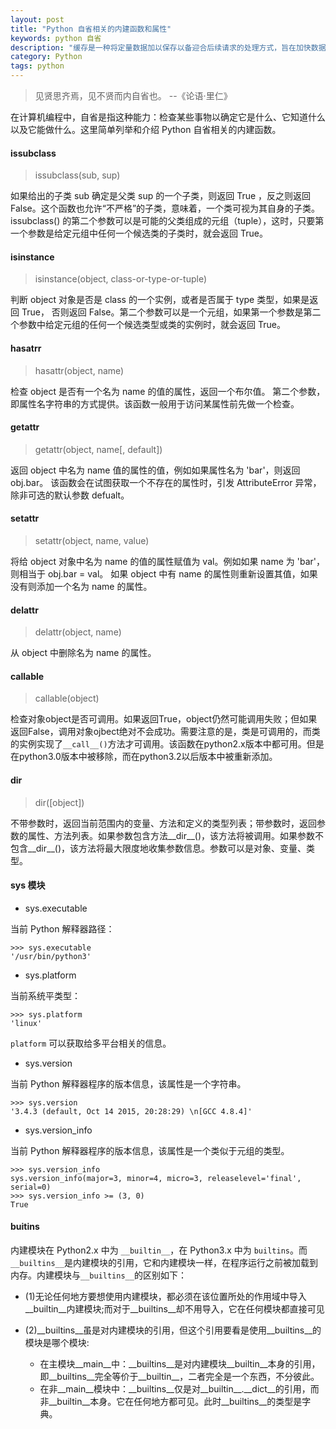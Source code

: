 ```yaml
---
layout: post
title: "Python 自省相关的内建函数和属性"
keywords: python 自省
description: "缓存是一种将定量数据加以保存以备迎合后续请求的处理方式，旨在加快数据的检索速度。"
category: Python
tags: python
---
```


> 见贤思齐焉，见不贤而内自省也。  --《论语·里仁》

在计算机编程中，自省是指这种能力：检查某些事物以确定它是什么、它知道什么以及它能做什么。这里简单列举和介绍 Python 自省相关的内建函数。

#### issubclass

> issubclass(sub, sup)

如果给出的子类 sub 确定是父类 sup 的一个子类，则返回 True ，反之则返回 False。这个函数也允许“不严格”的子类，意味着，一个类可视为其自身的子类。issubclass() 的第二个参数可以是可能的父类组成的元组（tuple），这时，只要第一个参数是给定元组中任何一个候选类的子类时，就会返回 True。

#### isinstance

> isinstance(object, class-or-type-or-tuple)

判断 object 对象是否是 class 的一个实例，或者是否属于 type 类型，如果是返回 True， 否则返回 False。第二个参数可以是一个元组，如果第一个参数是第二个参数中给定元组的任何一个候选类型或类的实例时，就会返回 True。

#### hasatrr

> hasattr(object, name)

检查 object 是否有一个名为 name 的值的属性，返回一个布尔值。 第二个参数，即属性名字符串的方式提供。该函数一般用于访问某属性前先做一个检查。

#### getattr

> getattr(object, name[, default])

返回 object 中名为 name 值的属性的值，例如如果属性名为 'bar'，则返回 obj.bar。 该函数会在试图获取一个不存在的属性时，引发 AttributeError 异常，除非可选的默认参数 defualt。

#### setattr

> setattr(object, name, value)

将给 object 对象中名为 name 的值的属性赋值为 val。例如如果 name 为 'bar'，则相当于 obj.bar = val。 如果 object 中有 name 的属性则重新设置其值，如果没有则添加一个名为 name 的属性。

#### delattr

> delattr(object, name)

从 object 中删除名为 name 的属性。

#### callable

> callable(object)

检查对象object是否可调用。如果返回True，object仍然可能调用失败；但如果返回False，调用对象ojbect绝对不会成功。需要注意的是，类是可调用的，而类的实例实现了`__call__()`方法才可调用。该函数在python2.x版本中都可用。但是在python3.0版本中被移除，而在python3.2以后版本中被重新添加。

#### dir

> dir([object])

不带参数时，返回当前范围内的变量、方法和定义的类型列表；带参数时，返回参数的属性、方法列表。如果参数包含方法\_\_dir\_\_()，该方法将被调用。如果参数不包含\_\_dir\_\_()，该方法将最大限度地收集参数信息。参数可以是对象、变量、类型。

#### sys 模块

- sys.executable

当前 Python 解释器路径：

```
>>> sys.executable
'/usr/bin/python3'
```

- sys.platform

当前系统平类型：

```
>>> sys.platform
'linux'
```

`platform` 可以获取给多平台相关的信息。

- sys.version

当前 Python 解释器程序的版本信息，该属性是一个字符串。

```
>>> sys.version
'3.4.3 (default, Oct 14 2015, 20:28:29) \n[GCC 4.8.4]'
```

- sys.version_info

当前 Python 解释器程序的版本信息，该属性是一个类似于元组的类型。

```
>>> sys.version_info
sys.version_info(major=3, minor=4, micro=3, releaselevel='final', serial=0)
>>> sys.version_info >= (3, 0)
True
```

#### buitins

内建模块在 Python2.x 中为 `__builtin__`，在 Python3.x 中为 `builtins`。而`__builtins__`是内建模块的引用，它和内建模块一样，在程序运行之前被加载到内存。内建模块与`__builtins__`的区别如下：

- (1)无论任何地方要想使用内建模块，都必须在该位置所处的作用域中导入\_\_builtin\_\_内建模块;而对于\_\_builtins\_\_却不用导入，它在任何模块都直接可见

- (2)\_\_builtins\_\_虽是对内建模块的引用，但这个引用要看是使用\_\_builtins\_\_的模块是哪个模块:
    - 在主模块\_\_main\_\_中：\_\_builtins\_\_是对内建模块\_\_builtin\_\_本身的引用，即\_\_builtins\_\_完全等价于\_\_builtin\_\_，二者完全是一个东西，不分彼此。
    - 在非\_\_main\_\_模块中：\_\_builtins\_\_仅是对\_\_builtin\_\_.\_\_dict\_\_的引用，而非\_\_builtin\_\_本身。它在任何地方都可见。此时\_\_builtins\_\_的类型是字典。
